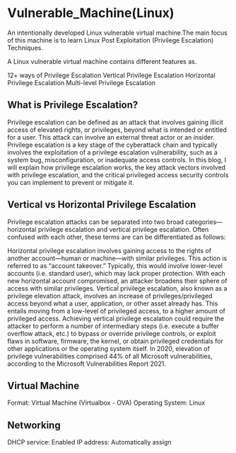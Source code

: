 # Vulnerable_Machine(Linux)

An intentionally developed Linux vulnerable virtual machine.The main focus of this machine is to learn Linux Post Exploitation (Privilege Escalation) Techniques.

A Linux vulnerable virtual machine contains different features as.

12+ ways of Privilege Escalation
Vertical Privilege Escalation
Horizontal Privilege Escalation
Multi-level Privilege Escalation

## What is Privilege Escalation?

Privilege escalation can be defined as an attack that involves gaining illicit access of elevated rights, or privileges, beyond what is intended or entitled for a user. This attack can involve an external threat actor or an insider. Privilege escalation is a key stage of the cyberattack chain and typically involves the exploitation of a privilege escalation vulnerability, such as a system bug, misconfiguration, or inadequate access controls. In this blog, I will explain how privilege escalation works, the key attack vectors involved with privilege escalation, and the critical privileged access security controls you can implement to prevent or mitigate it.

## Vertical vs Horizontal Privilege Escalation

Privilege escalation attacks can be separated into two broad categories—horizontal privilege escalation and vertical privilege escalation. Often confused with each other, these terms are can be differentiated as follows:

Horizontal privilege escalation involves gaining access to the rights of another account—human or machine—with similar privileges. This action is referred to as “account takeover.” Typically, this would involve lower-level accounts (i.e. standard user), which may lack proper protection. With each new horizontal account compromised, an attacker broadens their sphere of access with similar privileges.
Vertical privilege escalation, also known as a privilege elevation attack, involves an increase of privileges/privileged access beyond what a user, application, or other asset already has. This entails moving from a low-level of privileged access, to a higher amount of privileged access. Achieving vertical privilege escalation could require the attacker to perform a number of intermediary steps (i.e. execute a buffer overflow attack, etc.) to bypass or override privilege controls, or exploit flaws in software, firmware, the kernel, or obtain privileged credentials for other applications or the operating system itself. In 2020, elevation of privilege vulnerabilities comprised 44% of all Microsoft vulnerabilities, according to the Microsoft Vulnerabilities Report 2021.

## Virtual Machine

Format: Virtual Machine (Virtualbox - OVA)
Operating System: Linux

## Networking

DHCP service: Enabled
IP address: Automatically assign
